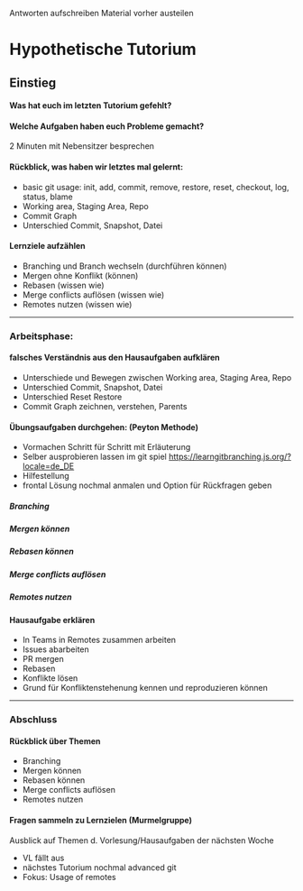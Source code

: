 Antworten aufschreiben
Material vorher austeilen

# Hypothetische Tutorium
## Einstieg
#### Was hat euch im letzten Tutorium gefehlt? 
#### Welche Aufgaben haben euch Probleme gemacht?
2 Minuten mit Nebensitzer besprechen
#### Rückblick, was haben wir letztes mal gelernt:
- basic git usage: init, add, commit, remove, restore, reset, checkout, log, status, blame
- Working area, Staging Area, Repo
- Commit Graph
- Unterschied Commit, Snapshot, Datei

#### Lernziele aufzählen
-   Branching und Branch wechseln (durchführen können)
-   Mergen ohne Konflikt (können)
-   Rebasen (wissen wie)
-   Merge conflicts auflösen (wissen wie)
-   Remotes nutzen (wissen wie)

--------------------------------------------------

### Arbeitsphase:
#### falsches Verständnis aus den Hausaufgaben aufklären
- Unterschiede und Bewegen zwischen Working area, Staging Area, Repo
- Unterschied Commit, Snapshot, Datei
- Unterschied Reset Restore
- Commit Graph zeichnen, verstehen, Parents

#### Übungsaufgaben durchgehen: (Peyton Methode)
- Vormachen Schritt für Schritt mit Erläuterung
- Selber ausprobieren lassen im git spiel https://learngitbranching.js.org/?locale=de_DE 
- Hilfestellung
- frontal Lösung nochmal anmalen und Option für Rückfragen geben

##### Branching
##### Mergen können
##### Rebasen können
##### Merge conflicts auflösen
##### Remotes nutzen

#### Hausaufgabe erklären
- In Teams in Remotes zusammen arbeiten
- Issues abarbeiten
- PR mergen
- Rebasen
- Konflikte lösen
- Grund für Konfliktenstehenung kennen und reproduzieren können

--------------------------
### Abschluss
#### Rückblick über Themen
- Branching
- Mergen können
- Rebasen können
- Merge conflicts auflösen
- Remotes nutzen

#### Fragen sammeln zu Lernzielen (Murmelgruppe)
Ausblick auf Themen d. Vorlesung/Hausaufgaben der nächsten Woche
- VL fällt aus
- nächstes Tutorium nochmal advanced git
- Fokus: Usage of remotes
